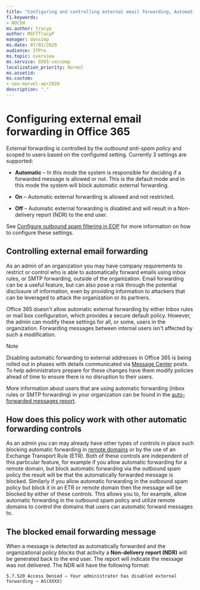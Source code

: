 ```yaml
---
title: "Configuring and controlling external email forwarding, Automatic forwarding, 5.7.520 Access Denied, disable external forwarding, Your administrator has disabled external forwarding, outbound anti-spam policy"
f1.keywords:
- NOCSH
ms.author: tracyp
author: MSFTTracyP
manager: dansimp
ms.date: 07/01/2020
audience: ITPro
ms.topic: overview
ms.service: O365-seccomp
localization_priority: Normal
ms.assetid: 
ms.custom:
- seo-marvel-apr2020
description: "."
---
```


# Configuring external email forwarding in Office 365

External forwarding is controlled by the *outbound anti-spam policy* and scoped to users based on the configured setting. Currently 3 settings are supported:

- **Automatic** – In this mode the system is responsible for deciding if a forwarded message is allowed or not.  This is the default mode and in this mode the system will block automatic external forwarding.

- **On** – Automatic external forwarding is allowed and not restricted.

- **Off** – Automatic external forwarding is disabled and will result in a Non-delivery report (NDR) to the end user.

See [Configure outbound spam filtering in EOP](https://docs.microsoft.com/microsoft-365/security/office-365-security/configure-the-outbound-spam-policy?view=o365-worldwide) for more information on how to configure these settings.

## Controlling external email forwarding

As an admin of an organization you may have company requirements to restrict or control who is able to automatically forward emails using inbox rules, or SMTP forwarding, outside of the organization. Email forwarding can be a useful feature, but can also pose a risk through the potential disclosure of information, even by providing information to attackers that can be leveraged to attack the organization or its partners.

Office 365 doesn't allow automatic external forwarding by either Inbox rules or mail box configuration, which provides a secure default policy. However, the admin can modify these settings for all, or some, users in the organization. Forwarding messages between internal users isn't affected by such a modification.

> [!NOTE]
> Disabling automatic forwarding to external addresses in Office 365 is being rolled out in phases with details communicated via [Message Center](https://admin.microsoft.com/Adminportal/Home?source=applauncher&ref=/MessageCenter) posts. To help administrators prepare for these changes have them modify policies ahead of time to ensure there is no disruption to their users.

More information about users that are using automatic forwarding (inbox rules or SMTP forwarding) in your organization can be found in the [auto-forwarded messages report](https://docs.microsoft.com/microsoft-365/security/office-365-security/mfi-auto-forwarded-messages-report?view=o365-worldwide).

## How does this policy work with other automatic forwarding controls
As an admin you can may already have other types of controls in place such blocking automatic forwarding in [remote domains](https://docs.microsoft.com/en-us/exchange/mail-flow-best-practices/remote-domains/remote-domains) or by the use of an Exchange Transport Rule (ETR). Both of these controls are independent of this particular feature, for example if you allow automatic forwarding for a remote domain, but block automatic forwarding via the outbound spam policy the result will be that the automatically forwarded message is blocked. Similarly if you allow automatic forwarding in the outbound spam policy but block it in an ETR or remote domain then the message will be blocked by either of these controls. This allows you to, for example, allow automatic forwarding in the outbound spam policy and utilize remote domains to control the domains that users can automatic forward messages to.


## The blocked email forwarding message

When a message is detected as automatically forwarded and the organizational policy *blocks* that activity a **Non-delivery report (NDR)** will be generated back to the end user. The report will indicate the message was not delivered. The NDR will have the following format: 

`5.7.520 Access Denied – Your administrator has disabled external forwarding – AS(XXXX)`
